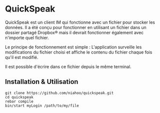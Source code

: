 # QuickSpeak

QuickSpeak est un client IM qui fonctionne avec un fichier pour
stocker les données. Il a été conçu pour fonctionner en utilisant un
fichier dans un dossier partagé Dropbox® mais il devrait fonctionner
également avec n'importe quel fichier.

Le principe de fonctionnement est simple : L'application surveille les
modifications du fichier choisi et affiche le contenu du fichier
chaque fois qu'il est modifié.

Il est possible d'écrire dans ce fichier depuis le même terminal.

## Installation & Utilisation

    git clone https://github.com/niahoo/quickspeak.git
    cd quickspeak
    rebar compile
    bin/start myLogin /path/to/my/file

